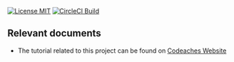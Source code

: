 [![License MIT][MIT badge]][MIT]
[![CircleCI Build][CircleCI badge]][CircleCI]

## Relevant documents

- The tutorial related to this project can be found on [Codeaches Website]

[MIT badge]: https://img.shields.io/:license-MIT%202.0-blue.svg
[MIT]: https://opensource.org/licenses/mit-license.php

[Codeaches Website]: https://codeaches.com

[CircleCI badge]: https://circleci.com/gh/codeaches/spring-boot-swagger-integration.svg?style=shield&circle-token=:circle-token
[CircleCI]: https://circleci.com/gh/codeaches/spring-boot-swagger-integration
